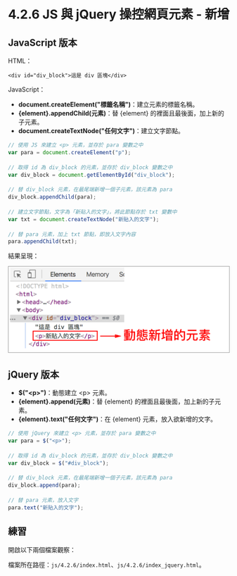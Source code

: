# 4.2.6 JS 與 jQuery 操控網頁元素 - 新增

## JavaScript 版本

HTML：

```markup
<div id="div_block">這是 div 區塊</div>
```

JavaScript：

* **document.createElement\("標籤名稱"\)**：建立元素的標籤名稱。
* **{element}.appendChild\(元素\)**：替 {element} 的裡面且最後面，加上新的子元素。
* **document.createTextNode\("任何文字"\)**：建立文字節點。

```javascript
// 使用 JS 來建立 <p> 元素，並存於 para 變數之中
var para = document.createElement("p");

// 取得 id 為 div_block 的元素，並存於 div_block 變數之中
var div_block = document.getElementById("div_block");

// 替 div_block 元素，在最尾端新增一個子元素，該元素為 para
div_block.appendChild(para);

// 建立文字節點，文字為「新貼入的文字」，將此節點存於 txt 變數中
var txt = document.createTextNode("新貼入的文字");

// 替 para 元素，加上 txt 節點，即放入文字內容
para.appendChild(txt);
```

結果呈現：

![](../../.gitbook/assets/js-xin-zeng-yuan-su.png)

## jQuery 版本

* **$\("&lt;p&gt;"\)**：動態建立 &lt;p&gt; 元素。
* **{element}.append\(元素\)**：替 {element} 的裡面且最後面，加上新的子元素。
* **{element}.text\("任何文字"\)**：在 {element} 元素，放入欲新增的文字。

```javascript
// 使用 jQuery 來建立 <p> 元素，並存於 para 變數之中
var para = $("<p>");

// 取得 id 為 div_block 的元素，並存於 div_block 變數之中
var div_block = $("#div_block");

// 替 div_block 元素，在最尾端新增一個子元素，該元素為 para
div_block.append(para);

// 替 para 元素，放入文字
para.text("新貼入的文字");
```



## 練習

開啟以下兩個檔案觀察：

檔案所在路徑：`js/4.2.6/index.html`、`js/4.2.6/index_jquery.html`。

